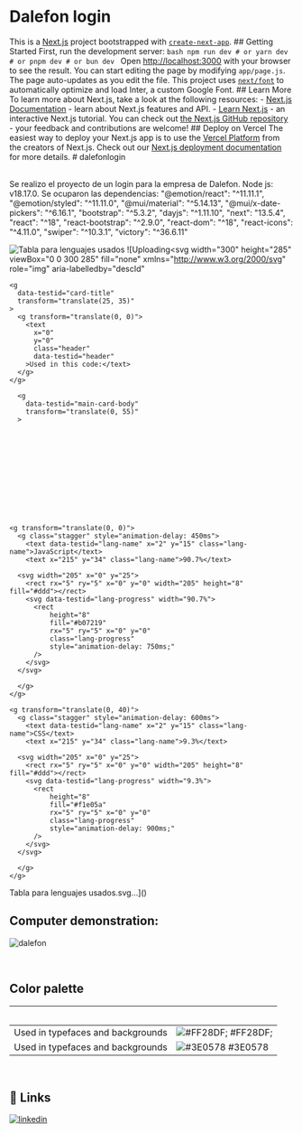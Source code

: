 # Dalefon login

This is a [Next.js](https://nextjs.org/) project bootstrapped with [`create-next-app`](https://github.com/vercel/next.js/tree/canary/packages/create-next-app). ## Getting Started First, run the development server: ```bash npm run dev # or yarn dev # or pnpm dev # or bun dev ``` Open [http://localhost:3000](http://localhost:3000) with your browser to see the result. You can start editing the page by modifying `app/page.js`. The page auto-updates as you edit the file. This project uses [`next/font`](https://nextjs.org/docs/basic-features/font-optimization) to automatically optimize and load Inter, a custom Google Font. ## Learn More To learn more about Next.js, take a look at the following resources: - [Next.js Documentation](https://nextjs.org/docs) - learn about Next.js features and API. - [Learn Next.js](https://nextjs.org/learn) - an interactive Next.js tutorial. You can check out [the Next.js GitHub repository](https://github.com/vercel/next.js/) - your feedback and contributions are welcome! ## Deploy on Vercel The easiest way to deploy your Next.js app is to use the [Vercel Platform](https://vercel.com/new?utm_medium=default-template&filter=next.js&utm_source=create-next-app&utm_campaign=create-next-app-readme) from the creators of Next.js. Check out our [Next.js deployment documentation](https://nextjs.org/docs/deployment) for more details. # dalefonlogin

</br>
Se realizo el proyecto de un login para la empresa de Dalefon. 
Node js: v18.17.0.
Se ocuparon las dependencias:
    "@emotion/react": "^11.11.1",
    "@emotion/styled": "^11.11.0",
    "@mui/material": "^5.14.13",
    "@mui/x-date-pickers": "^6.16.1",
    "bootstrap": "^5.3.2",
    "dayjs": "^1.11.10",
    "next": "13.5.4",
    "react": "^18",
    "react-bootstrap": "^2.9.0",
    "react-dom": "^18",
    "react-icons": "^4.11.0",
    "swiper": "^10.3.1",
    "victory": "^36.6.11"

</br>

![Tabla para lenguajes usados](https://github.com/rjla-developer/dalefonlogin/assets/83847147/4eda010a-093b-400b-b6db-5f8a6ea7a00f)
![Uploading<svg
  width="300"
  height="285"
  viewBox="0 0 300 285"
  fill="none"
  xmlns="http://www.w3.org/2000/svg"
  role="img"
  aria-labelledby="descId"
>
  <title id="titleId"></title>
  <desc id="descId"></desc>
  <style>
    .header {
      font: 600 18px 'Segoe UI', Ubuntu, Sans-Serif;
      fill: #2f80ed;
      animation: fadeInAnimation 0.8s ease-in-out forwards;
    }
    @supports(-moz-appearance: auto) {
      /* Selector detects Firefox */
      .header { font-size: 15.5px; }
    }
    
      @keyframes slideInAnimation {
      from {
          width: 0;
      }
      to {
          width: calc(100%-100px);
      }
      }
      @keyframes growWidthAnimation {
      from {
          width: 0;
      }
      to {
          width: 100%;
      }
      }
      .lang-name {
      font: 400 11px "Segoe UI", Ubuntu, Sans-Serif;
      fill: #434d58;
      }
      .stagger {
      opacity: 0;
      animation: fadeInAnimation 0.3s ease-in-out forwards;
      }
      #rect-mask rect{
      animation: slideInAnimation 1s ease-in-out forwards;
      }
      .lang-progress{
      animation: growWidthAnimation 0.6s ease-in-out forwards;
      }
      

          
      /* Animations */
      @keyframes scaleInAnimation {
      from {
          transform: translate(-5px, 5px) scale(0);
      }
      to {
          transform: translate(-5px, 5px) scale(1);
      }
      }
      @keyframes fadeInAnimation {
      from {
          opacity: 0;
      }
      to {
          opacity: 1;
      }
      } 
  </style>

  <rect
    data-testid="card-bg"
    x="0.5"
    y="0.5"
    rx="4.5"
    height="99%"
    stroke="#e4e2e2"
    width="299"
    fill="#fffefe"
    stroke-opacity="1"
  />

      
    <g
      data-testid="card-title"
      transform="translate(25, 35)"
    >
      <g transform="translate(0, 0)">
        <text
          x="0"
          y="0"
          class="header"
          data-testid="header"
        >Used in this code:</text>
      </g>
    </g>
    
      <g
        data-testid="main-card-body"
        transform="translate(0, 55)"
      >
        
  <svg data-testid="lang-items" x="25">

    <g transform="translate(0, 0)">
      <g class="stagger" style="animation-delay: 450ms">
        <text data-testid="lang-name" x="2" y="15" class="lang-name">JavaScript</text>
        <text x="215" y="34" class="lang-name">90.7%</text>
        
      <svg width="205" x="0" y="25">
        <rect rx="5" ry="5" x="0" y="0" width="205" height="8" fill="#ddd"></rect>
        <svg data-testid="lang-progress" width="90.7%">
          <rect
              height="8"
              fill="#b07219"
              rx="5" ry="5" x="0" y="0"
              class="lang-progress"
              style="animation-delay: 750ms;"
          />
        </svg>
      </svg>
    
      </g>
    </g>

    <g transform="translate(0, 40)">
      <g class="stagger" style="animation-delay: 600ms">
        <text data-testid="lang-name" x="2" y="15" class="lang-name">CSS</text>
        <text x="215" y="34" class="lang-name">9.3%</text>
        
      <svg width="205" x="0" y="25">
        <rect rx="5" ry="5" x="0" y="0" width="205" height="8" fill="#ddd"></rect>
        <svg data-testid="lang-progress" width="9.3%">
          <rect
              height="8"
              fill="#f1e05a"
              rx="5" ry="5" x="0" y="0"
              class="lang-progress"
              style="animation-delay: 900ms;"
          />
        </svg>
      </svg>
    
      </g>
    </g>
  </svg>

  </g>
</svg>
 Tabla para lenguajes usados.svg…]()


</br>

## Computer demonstration:
![dalefon](https://github.com/rjla-developer/dalefonlogin/assets/83847147/c9c842b6-3769-4a92-b917-37417a69f758)



</br>


## Color palette

| Color             | Hex                                                                |
| ----------------- | ------------------------------------------------------------------ |
| Used in typefaces and backgrounds | ![#FF28DF;](https://via.placeholder.com/10/FF28DF?text=+) #FF28DF; |
| Used in typefaces and backgrounds | ![#3E0578](https://via.placeholder.com/10/3E0578?text=+) #3E0578 |

</br>

## 🔗 Links

[![linkedin](https://img.shields.io/badge/linkedin-0A66C2?style=for-the-badge&logo=linkedin&logoColor=white)](https://www.linkedin.com/in/rjla-developer/)
